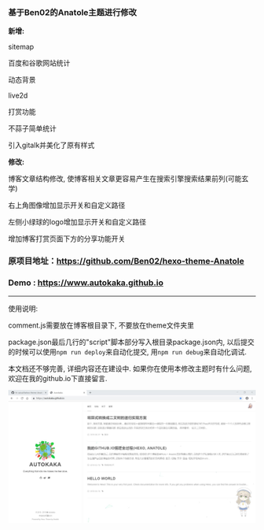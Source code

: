### 基于Ben02的Anatole主题进行修改 

**新增:** 

sitemap

百度和谷歌网站统计

动态背景

live2d

打赏功能

不蒜子简单统计

引入gitalk并美化了原有样式

**修改:** 

博客文章结构修改, 使博客相关文章更容易产生在搜索引擎搜索结果前列(可能玄学)

右上角图像增加显示开关和自定义路径

左侧小绿球的logo增加显示开关和自定义路径

增加博客打赏页面下方的分享功能开关

### 原项目地址：https://github.com/Ben02/hexo-theme-Anatole

### Demo : https://www.autokaka.github.io

------

使用说明: 

comment.js需要放在博客根目录下, 不要放在theme文件夹里

package.json最后几行的"script"脚本部分写入根目录package.json内, 以后提交的时候可以使用`npm run deploy`来自动化提交, 用`npm run debug`来自动化调试.

本文档还不够完善, 详细内容还在建设中. 如果你在使用本修改主题时有什么问题, 欢迎在我的github.io下直接留言.

![展示主页效果](https://github.com/Autokaka/Resources/raw/master/github.io_resources/display-20190527.JPG)